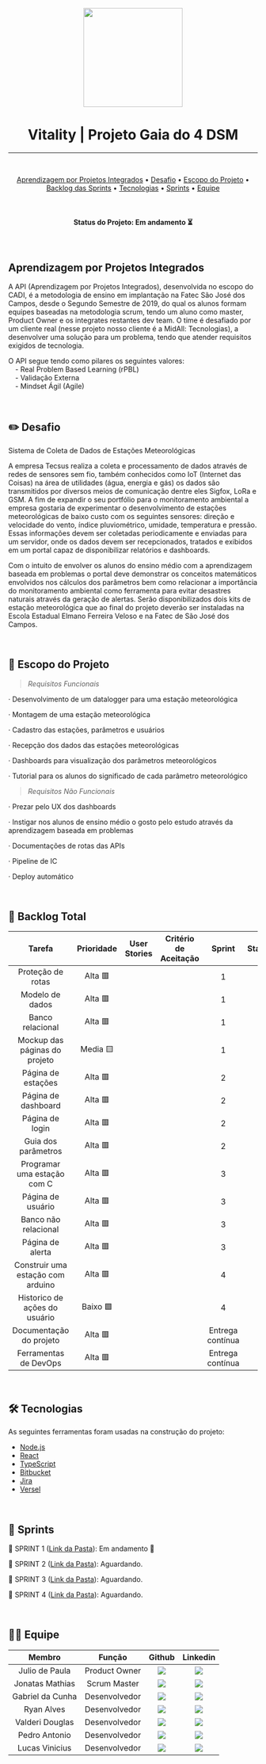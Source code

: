 <p align="center">
      <img src="" alt="" width="200">
      <h1 align="center"> Vitality | Projeto Gaia do 4 DSM </h1>

<hr>

<br>

<p align="center">
  <a href="#api">Aprendizagem por Projetos Integrados</a> • 
  <a href="#desafio">Desafio</a> • 
  <a href="#escopo">Escopo do Projeto</a> • 
  <a href="#backlog">Backlog das Sprints</a> • 
  <a href="#tecnologia">Tecnologias</a> •
  <a href="#sprint">Sprints</a> • 
  <a href="#equipe">Equipe</a>  
</p>

<br>

<h4 align="center">  
  Status do Projeto: Em andamento ⏳️ 
</h4>

<br>

## Aprendizagem por Projetos Integrados <a id="api"></a>

  A API (Aprendizagem por Projetos Integrados), desenvolvida no escopo do CADI, é a metodologia de ensino em implantação na Fatec São José dos Campos, desde o Segundo Semestre de 2019, do qual os alunos formam equipes baseadas na metodologia scrum, tendo um aluno como master, Product Owner e os integrates restantes dev team. O time é desafiado por um cliente real (nesse projeto nosso cliente é a MidAll: Tecnologias), a desenvolver uma solução para um problema, tendo que atender requisitos exigidos de tecnologia. <br> 
  
  O API segue tendo como pilares os seguintes valores: <br>
 - Real Problem Based Learning (rPBL) <br>
 - Validação Externa <br>
 - Mindset Ágil (Agile) <br>

<br>

## :pencil2: Desafio <a id="desafio"></a>

Sistema de Coleta de Dados de Estações Meteorológicas <br>

A empresa Tecsus realiza a coleta e processamento de dados através de redes de sensores sem fio,
também conhecidos como IoT (Internet das Coisas) na área de utilidades (água, energia e gás) os
dados são transmitidos por diversos meios de comunicação dentre eles Sigfox, LoRa e GSM. A fim
de expandir o seu portfólio para o monitoramento ambiental a empresa gostaria de experimentar
o desenvolvimento de estações meteorológicas de baixo custo com os seguintes sensores: direção
e velocidade do vento, índice pluviométrico, umidade, temperatura e pressão. Essas informações
devem ser coletadas periodicamente e enviadas para um servidor, onde os dados devem ser
recepcionados, tratados e exibidos em um portal capaz de disponibilizar relatórios e dashboards. <br>

Com o intuito de envolver os alunos do ensino médio com a aprendizagem baseada em problemas
o portal deve demonstrar os conceitos matemáticos envolvidos nos cálculos dos parâmetros bem
como relacionar a importância do monitoramento ambiental como ferramenta para evitar
desastres naturais através da geração de alertas. Serão disponibilizados dois kits de estação
meteorológica que ao final do projeto deverão ser instaladas na Escola Estadual Elmano Ferreira
Veloso e na Fatec de São José dos Campos. <br>

<br>

## :dart: Escopo do Projeto <a id="escopo"></a>

 > *Requisitos Funcionais*

· Desenvolvimento de um datalogger para uma estação meteorológica

· Montagem de uma estação meteorológica

· Cadastro das estações, parâmetros e usuários

· Recepção dos dados das estações meteorológicas

· Dashboards para visualização dos parâmetros meteorológicos

· Tutorial para os alunos do significado de cada parâmetro meteorológico

 > *Requisitos Não Funcionais*

· Prezar pelo UX dos dashboards

· Instigar nos alunos de ensino médio o gosto pelo estudo através da aprendizagem
baseada em problemas

· Documentações de rotas das APIs

· Pipeline de IC

· Deploy automático

<br>

## :dart: Backlog Total <a id="backlog"></a>

| Tarefa                                        | Prioridade                                                                                                                                                                                                                                      | User Stories     | Critério de Aceitação | Sprint | Status |
| :-------------------------------------------: | :--------------------------------------------------------------------------------------------------------------------------------------------------------------------------------------------------------------------------------------------: | :-----------: | :--------: | :----: | :----: |
| Proteção de rotas | Alta 🟥 |  |  | 1 | 🔄 |
| Modelo de dados | Alta 🟥 |  |  | 1 | 🔄 |
| Banco relacional | Alta 🟥 |  |  | 1 | 🔄 |
| Mockup das páginas do projeto | Media 🟨 |  |  | 1 | 🔄 |
| Página de estações | Alta 🟥 |  |  | 2 | 🔄 ||
| Página de dashboard | Alta 🟥 |  |  | 2 | 🔄 |
| Página de login | Alta 🟥 |  |  | 2 | 🔄 |
| Guia dos parâmetros | Alta 🟥 |  |  | 2 | 🔄 |
| Programar uma estação com C | Alta 🟥 |  |  | 3 | 🔄 |
| Página de usuário | Alta 🟥 |  |  | 3 | 🔄 |
| Banco não relacional | Alta 🟥 |  |  | 3 | 🔄 |
| Página de alerta | Alta 🟥 |  |  | 3 | 🔄 |
| Construir uma estação com arduino | Alta 🟥 |  |  | 4 | 🔄 |
| Historico de ações do usuário | Baixo 🟩 |  |  | 4 | 🔄 |
| Documentação do projeto | Alta 🟥 |  |  | Entrega contínua | 🔄 
| Ferramentas de DevOps | Alta 🟥 |  |  | Entrega contínua | 🔄 |

<br>

## 🛠 Tecnologias <a id="tecnologia"></a>

As seguintes ferramentas foram usadas na construção do projeto:

- [Node.js](https://nodejs.org/en/)
- [React](https://pt-br.reactjs.org/)
- [TypeScript](https://www.typescriptlang.org/)
- [Bitbucket](https://bitbucket.org/)
- [Jira](https://www.atlassian.com/br/software/jira)
- [Versel](https://vercel.com/)

<br>

## :date: Sprints <a id="sprint"></a>

🔖 SPRINT 1 ([Link da Pasta](https://github.com/Vitality-4DSM/Documentacao/tree/main/Documenta%C3%A7%C3%A3o/Sprint/Sprint%201)):  Em andamento 🏃

🔖 SPRINT 2 ([Link da Pasta](https://github.com/Vitality-4DSM/Documentacao/tree/main/Documenta%C3%A7%C3%A3o/Sprint/Sprint%202)):  Aguardando.

🔖 SPRINT 3 ([Link da Pasta](https://github.com/Vitality-4DSM/Documentacao/tree/main/Documenta%C3%A7%C3%A3o/Sprint/Sprint%203)):  Aguardando.

🔖 SPRINT 4 ([Link da Pasta](https://github.com/Vitality-4DSM/Documentacao/tree/main/Documenta%C3%A7%C3%A3o/Sprint/Sprint%204)):  Aguardando.

<br>

## 👨‍💼 Equipe <a id="equipe"></a>

| Membro | Função | Github | Linkedin |
| :----: | :----: | :----: | :------: | 
| Julio de Paula        | Product Owner  | <a href="https://github.com/JulioPm142"><img src="https://img.shields.io/badge/GitHub-100000?style=for-the-badge&logo=github&logoColor=white"></a>   | <a href="https://www.linkedin.com/in/j%C3%BAlio-machado-7a07a4250/"><img src="https://img.shields.io/badge/LinkedIn-0077B5?style=for-the-badge&logo=linkedin&logoColor=white"> |
| Jonatas Mathias         | Scrum Master | <a href="https://github.com/Jonatas-Dallo"><img src="https://img.shields.io/badge/GitHub-100000?style=for-the-badge&logo=github&logoColor=white"></a> | <a href="https://www.linkedin.com/in/jonatas-dall%C3%B3-147638206"><img src="https://img.shields.io/badge/LinkedIn-0077B5?style=for-the-badge&logo=linkedin&logoColor=white"></a> |
| Gabriel da Cunha       | Desenvolvedor | <a href="https://github.com/Tuuca"><img src="https://img.shields.io/badge/GitHub-100000?style=for-the-badge&logo=github&logoColor=white"></a>     | <a href="https://www.linkedin.com/in/gabriel-da-cunha-de-macedo-199890250/"><img src="https://img.shields.io/badge/LinkedIn-0077B5?style=for-the-badge&logo=linkedin&logoColor=white"></a> |
| Ryan Alves         | Desenvolvedor | <a href="https://github.com/XLryan246"><img src="https://img.shields.io/badge/GitHub-100000?style=for-the-badge&logo=github&logoColor=white"></a>   | <a href="https://www.linkedin.com/in/ryan-alves-661ba823b"><img src="https://img.shields.io/badge/LinkedIn-0077B5?style=for-the-badge&logo=linkedin&logoColor=white"></a> |
| Valderi Douglas      | Desenvolvedor | <a href="https://github.com/ValderiDouglas"><img src="https://img.shields.io/badge/GitHub-100000?style=for-the-badge&logo=github&logoColor=white"></a> | <a href="https://br.linkedin.com/in/valderidouglas"><img src="https://img.shields.io/badge/LinkedIn-0077B5?style=for-the-badge&logo=linkedin&logoColor=white"></a> |
| Pedro Antonio          | Desenvolvedor | <a href="https://github.com/Pedro-Toledo"><img src="https://img.shields.io/badge/GitHub-100000?style=for-the-badge&logo=github&logoColor=white"></a>       | <a href="https://br.linkedin.com/in/pedro-antonio-rizzo-toledo-71b465232"><img src="https://img.shields.io/badge/LinkedIn-0077B5?style=for-the-badge&logo=linkedin&logoColor=white"></a> |
| Lucas Vinicius          | Desenvolvedor | <a href="https://github.com/LucasVinicius32"><img src="https://img.shields.io/badge/GitHub-100000?style=for-the-badge&logo=github&logoColor=white"></a>       | <a href="https://www.linkedin.com/in/lucasviniciussoares/"><img src="https://img.shields.io/badge/LinkedIn-0077B5?style=for-the-badge&logo=linkedin&logoColor=white"></a> |
